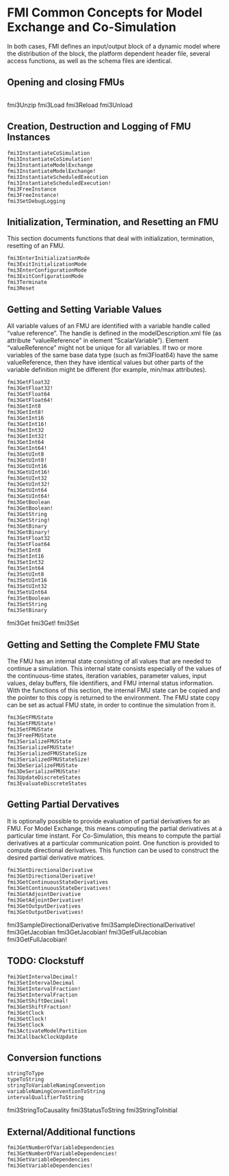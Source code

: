 # FMI Common Concepts for Model Exchange and Co-Simulation
In both cases, FMI defines an input/output block of a dynamic model where the distribution of the block, the
platform dependent header file, several access functions, as well as the schema files are identical.

## Opening and closing FMUs

```@docs
```
fmi3Unzip
fmi3Load
fmi3Reload
fmi3Unload

##  Creation, Destruction and Logging of FMU Instances

```@docs
fmi3InstantiateCoSimulation
fmi3InstantiateCoSimulation!
fmi3InstantiateModelExchange
fmi3InstantiateModelExchange!
fmi3InstantiateScheduledExecution
fmi3InstantiateScheduledExecution!
fmi3FreeInstance
fmi3FreeInstance!
fmi3SetDebugLogging
```

## Initialization, Termination, and Resetting an FMU
This section documents functions that deal with initialization, termination, resetting of an FMU.

```@docs
fmi3EnterInitializationMode
fmi3ExitInitializationMode
fmi3EnterConfigurationMode
fmi3ExitConfigurationMode
fmi3Terminate
fmi3Reset
```

## Getting and Setting Variable Values
All variable values of an FMU are identified with a variable handle called “value reference”. The handle is
defined in the modelDescription.xml file (as attribute “valueReference” in element
“ScalarVariable”). Element “valueReference” might not be unique for all variables. If two or more
variables of the same base data type (such as fmi3Float64) have the same valueReference, then they
have identical values but other parts of the variable definition might be different (for example, min/max
attributes).

```@docs
fmi3GetFloat32
fmi3GetFloat32!
fmi3GetFloat64
fmi3GetFloat64!
fmi3GetInt8
fmi3GetInt8!
fmi3GetInt16
fmi3GetInt16!
fmi3GetInt32
fmi3GetInt32!
fmi3GetInt64
fmi3GetInt64!
fmi3GetUInt8
fmi3GetUInt8!
fmi3GetUInt16
fmi3GetUInt16!
fmi3GetUInt32
fmi3GetUInt32!
fmi3GetUInt64
fmi3GetUInt64!
fmi3GetBoolean
fmi3GetBoolean!
fmi3GetString
fmi3GetString!
fmi3GetBinary
fmi3GetBinary!
fmi3SetFloat32
fmi3SetFloat64
fmi3SetInt8
fmi3SetInt16
fmi3SetInt32
fmi3SetInt64
fmi3SetUInt8
fmi3SetUInt16
fmi3SetUInt32
fmi3SetUInt64
fmi3SetBoolean
fmi3SetString
fmi3SetBinary
```
fmi3Get
fmi3Get!
fmi3Set

## Getting and Setting the Complete FMU State
The FMU has an internal state consisting of all values that are needed to continue a simulation. This internal state consists especially of the values of the continuous-time states, iteration variables, parameter values, input values, delay buffers, file identifiers, and FMU internal status information. With the functions of this section, the internal FMU state can be copied and the pointer to this copy is returned to the environment. The FMU state copy can be set as actual FMU state, in order to continue the simulation from it.

```@docs
fmi3GetFMUState
fmi3GetFMUState!
fmi3SetFMUState
fmi3FreeFMUState
fmi3SerializeFMUState
fmi3SerializeFMUState!
fmi3SerializedFMUStateSize
fmi3SerializedFMUStateSize!
fmi3DeSerializeFMUState
fmi3DeSerializeFMUState!
fmi3UpdateDiscreteStates
fmi3EvaluateDiscreteStates
```

## Getting Partial Dervatives
It is optionally possible to provide evaluation of partial derivatives for an FMU. For Model Exchange, this
means computing the partial derivatives at a particular time instant. For Co-Simulation, this means to
compute the partial derivatives at a particular communication point. One function is provided to compute
directional derivatives. This function can be used to construct the desired partial derivative matrices.

```@docs
fmi3GetDirectionalDerivative
fmi3GetDirectionalDerivative!
fmi3GetContinuousStateDerivatives
fmi3GetContinuousStateDerivatives!
fmi3GetAdjointDerivative
fmi3GetAdjointDerivative!
fmi3GetOutputDerivatives
fmi3GetOutputDerivatives!
```
fmi3SampleDirectionalDerivative
fmi3SampleDirectionalDerivative!
fmi3GetJacobian
fmi3GetJacobian!
fmi3GetFullJacobian
fmi3GetFullJacobian!

## TODO: Clockstuff

```@docs
fmi3GetIntervalDecimal!
fmi3SetIntervalDecimal
fmi3GetIntervalFraction!
fmi3SetIntervalFraction
fmi3GetShiftDecimal!
fmi3GetShiftFraction!
fmi3GetClock
fmi3GetClock!
fmi3SetClock
fmi3ActivateModelPartition
fmi3CallbackClockUpdate
```

## Conversion functions

```@docs
stringToType
typeToString
stringToVariableNamingConvention
variableNamingConventionToString
intervalQualifierToString
```
fmi3StringToCausality
fmi3StatusToString
fmi3StringToInitial

## External/Additional functions

```@docs
fmi3GetNumberOfVariableDependencies
fmi3GetNumberOfVariableDependencies!
fmi3GetVariableDependencies
fmi3GetVariableDependencies!
```
